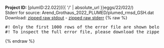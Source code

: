 **Project ID:** [plumID:22.022]({{ '/' | absolute_url }}eggs/22/022/)  
Stderr for source:  Arend_Grothaus_2022_PLUMED/plumed_rmsd_GSH.dat   
Download: [zipped raw stdout](plumed_rmsd_GSH.dat.plumed.stdout.txt.zip) - [zipped raw stderr](plumed_rmsd_GSH.dat.plumed.stderr.txt.zip) 
{% raw %}
<pre>
#! Only the first 1000 rows of the error file are shown below
#! To inspect the full error file, please download the zipped raw stderr file above
</pre>
{% endraw %}
